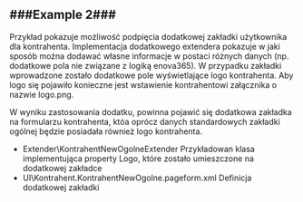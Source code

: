 ﻿###Example 2###
-----------------------------------------------------------------------------------------------------

Przykład pokazuje możliwość podpięcia dodatkowej zakładki użytkownika dla kontrahenta.
Implementacja dodatkowego extendera pokazuje w jaki sposób można dodawać własne informacje
w postaci różnych danych (np. dodatkowe pola nie związane z logiką enova365). W przypadku 
zakładki wprowadzone zostało dodatkowe pole wyświetlające logo kontrahenta. Aby logo
się pojawiło konieczne jest wstawienie kontrahentowi załącznika o nazwie logo.png.

W wyniku zastosowania dodatku, powinna pojawić się dodatkowa zakładka na formularzu
kontrahenta, któa oprócz danych standardowych zakładki ogólnej będzie posiadała również
logo kontrahenta.

* Extender\KontrahentNewOgolneExtender
Przykładowan klasa implementująca property Logo, które zostało umieszczone na dodatkowej zakładce
* UI\Kontrahent.KontrahentNewOgolne.pageform.xml
Definicja dodatkowej zakładki
